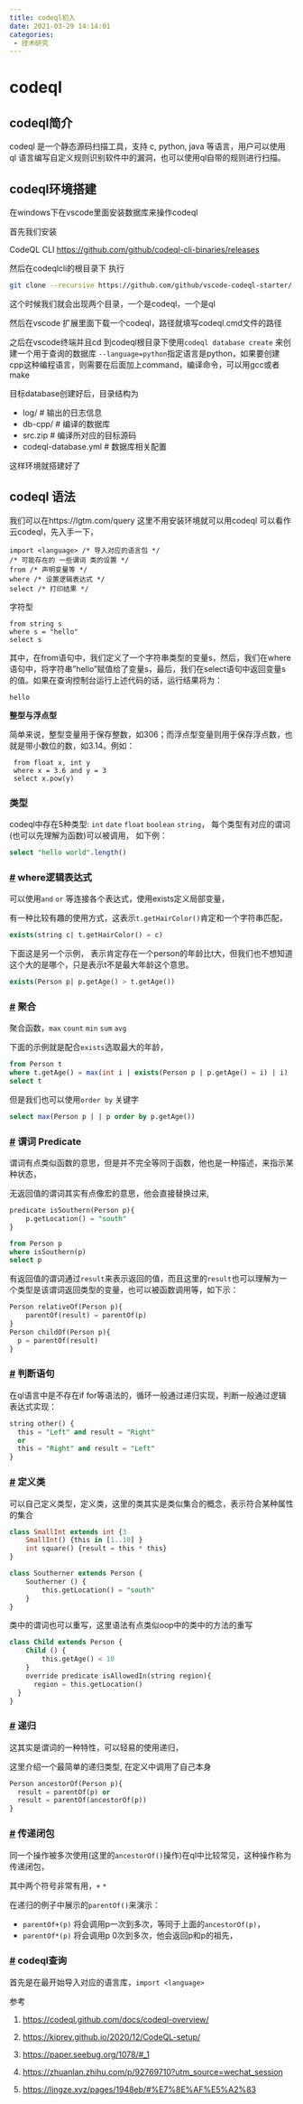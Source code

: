 ```yaml
---
title: codeql初入
date: 2021-03-29 14:14:01
categories:
 - 技术研究
---
```


# codeql

## codeql简介

codeql 是一个静态源码扫描工具，支持 c, python, java 等语言，用户可以使用 ql 语言编写自定义规则识别软件中的漏洞，也可以使用ql自带的规则进行扫描。

## codeql环境搭建

在windows下在vscode里面安装数据库来操作codeql

首先我们安装 

 CodeQL CLI  https://github.com/github/codeql-cli-binaries/releases

然后在codeqlcli的根目录下 执行

```bash
git clone --recursive https://github.com/github/vscode-codeql-starter/
```

这个时候我们就会出现两个目录，一个是codeql，一个是ql

然后在vscode 扩展里面下载一个codeql，路径就填写codeql.cmd文件的路径

之后在vscode终端并且cd 到codeql根目录下使用`codeql database create` 来创建一个用于查询的数据库 `--language=python`指定语言是python，如果要创建cpp这种编程语言，则需要在后面加上command，编译命令，可以用gcc或者make

目标database创建好后，目录结构为

- log/                  # 输出的日志信息
- db-cpp/               # 编译的数据库
- src.zip               # 编译所对应的目标源码
- codeql-database.yml   # 数据库相关配置

这样环境就搭建好了

## codeql 语法

我们可以在https://lgtm.com/query 这里不用安装环境就可以用codeql 可以看作云codeql，先入手一下，

```
import <language> /* 导入对应的语言包 */
/* 可能存在的 一些谓词 类的设置 */
from /* 声明变量等 */
where /* 设置逻辑表达式 */
select /* 打印结果 */
```

字符型

```
from string s
where s = "hello"
select s
```

其中，在from语句中，我们定义了一个字符串类型的变量s，然后，我们在where语句中，将字符串”hello”赋值给了变量s，最后，我们在select语句中返回变量s的值。如果在查询控制台运行上述代码的话，运行结果将为：

```
hello
```

**整型与浮点型**

简单来说，整型变量用于保存整数，如306；而浮点型变量则用于保存浮点数，也就是带小数位的数，如3.14。例如：

```
 from float x, int y
 where x = 3.6 and y = 3
 select x.pow(y)
```

### 类型

codeql中存在5种类型: `int` `date` `float` `boolean` `string`， 每个类型有对应的谓词(也可以先理解为函数)可以被调用， 如下例：

```sql
select "hello world".length() 
```

### [#](https://lingze.xyz/pages/1948eb/#where逻辑表达式) where逻辑表达式

可以使用`and` `or` 等连接各个表达式，使用exists定义局部变量，

有一种比较有趣的使用方式，这表示`t.getHairColor()`肯定和一个字符串匹配，

```sql
exists(string c| t.getHairColor() = c)
```

下面这是另一个示例， 表示肯定存在一个person的年龄比t大，但我们也不想知道这个大的是哪个，只是表示t不是最大年龄这个意思。

```sql
exists(Person p| p.getAge() > t.getAge()) 
```

### [#](https://lingze.xyz/pages/1948eb/#聚合) 聚合

聚合函数，`max` `count` `min` `sum` `avg`

下面的示例就是配合`exists`选取最大的年龄，

```sql
from Person t 
where t.getAge() = max(int i | exists(Person p | p.getAge() = i) | i)
select t
```

但是我们也可以使用`order by` 关键字

```sql
select max(Person p | | p order by p.getAge())
```

### [#](https://lingze.xyz/pages/1948eb/#谓词-predicate) 谓词 **Predicate**

谓词有点类似函数的意思，但是并不完全等同于函数，他也是一种描述，来指示某种状态，

无返回值的谓词其实有点像宏的意思，他会直接替换过来,

```sql
predicate isSouthern(Person p){
	p.getLocation() = "south"
}

from Person p 
where isSouthern(p)
select p 
```

有返回值的谓词通过`result`来表示返回的值，而且这里的`result`也可以理解为一个类型是该谓词返回类型的变量，也可以被函数调用等，如下示：

```sql
Person relativeOf(Person p){
	parentOf(result) = parentOf(p)
}
Person childOf(Person p){
  p = parentOf(result)
}
```

### [#](https://lingze.xyz/pages/1948eb/#判断语句) 判断语句

在ql语言中是不存在if for等语法的，循环一般通过递归实现，判断一般通过逻辑表达式实现：

```sql
string other() {
  this = "Left" and result = "Right" 
  or 
  this = "Right" and result = "Left" 
}
```

### [#](https://lingze.xyz/pages/1948eb/#定义类) 定义类

可以自己定义类型，定义类，这里的类其实是类似集合的概念，表示符合某种属性的集合

```sql
class SmallInt extends int {3
	SmallInt() {this in [1..10] }
	int square() {result = this * this}
}

class Southerner extends Person {
	Southerner () {
		this.getLocation() = "south"
	}
}
```

类中的谓词也可以重写，这里语法有点类似oop中的类中的方法的重写

```sql
class Child extends Person {
	Child () {
		this.getAge() < 10 
	}
  	override predicate isAllowedIn(string region){
      region = this.getLocation()
  }
}
```

### [#](https://lingze.xyz/pages/1948eb/#递归) 递归

这其实是谓词的一种特性，可以轻易的使用递归，

这里介绍一个最简单的递归类型, 在定义中调用了自己本身

```sql
Person ancestorOf(Person p){
  result = parentOf(p) or 
  result = parentOf(ancestorOf(p))
}
```

### [#](https://lingze.xyz/pages/1948eb/#传递闭包) 传递闭包

同一个操作被多次使用(这里的`ancestorOf()`操作)在ql中比较常见，这种操作称为传递闭包，

其中两个符号非常有用，`+` `*`

在递归的例子中展示的`parentOf()`来演示：

- `parentOf+(p)` 将会调用p一次到多次，等同于上面的`ancestorOf(p)`，
- `parentOf*(p)` 将会调用p 0次到多次，他会返回p和p的祖先，

### [#](https://lingze.xyz/pages/1948eb/#codeql查询) codeql查询

首先是在最开始导入对应的语言库，`import <language>`



























参考 

1. https://codeql.github.com/docs/codeql-overview/

2. https://kiprey.github.io/2020/12/CodeQL-setup/

3. https://paper.seebug.org/1078/#_1

4. https://zhuanlan.zhihu.com/p/92769710?utm_source=wechat_session

5. https://lingze.xyz/pages/1948eb/#%E7%8E%AF%E5%A2%83
